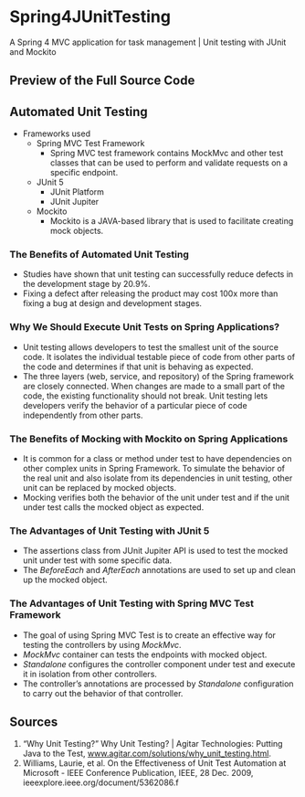 # Spring4JUnitTesting
A Spring 4 MVC application for task management | Unit testing with JUnit and Mockito

## Preview of the Full Source Code

## Automated Unit Testing
* Frameworks used
  * Spring MVC Test Framework
    - Spring MVC test framework contains MockMvc and other test classes that can be used to perform and validate requests on a specific endpoint.
  * JUnit 5
    - JUnit Platform
    - JUnit Jupiter 
  * Mockito
    - Mockito is a JAVA-based library that is used to facilitate creating mock objects.
  
### The Benefits of Automated Unit Testing
* Studies have shown that unit testing can successfully reduce defects in the development stage by 20.9%.
* Fixing a defect after releasing the product may cost 100x more than fixing a bug at design and development stages.

### Why We Should Execute Unit Tests on Spring Applications?
* Unit testing allows developers to test the smallest unit of the source code. It isolates the individual testable piece of code from other parts of the code and determines if that unit is behaving as expected. 
* The three layers (web, service, and repository) of the Spring framework are closely connected. When changes are made to a small part of the code, the existing functionality should not break. Unit testing lets developers verify the behavior of a particular piece of code independently from other parts.

### The Benefits of Mocking with Mockito on Spring Applications
* It is common for a class or method under test to have dependencies on other complex units in Spring Framework. To simulate the behavior of the real unit and also isolate from its dependencies in unit testing, other unit can be replaced by mocked objects.
* Mocking verifies both the behavior of the unit under test and if the unit under test calls the mocked object as expected.

### The Advantages of Unit Testing with JUnit 5
* The assertions class from JUnit Jupiter API is used to test the mocked unit under test with some specific data.
* The *BeforeEach* and *AfterEach* annotations are used to set up and clean up the mocked object. 

### The Advantages of Unit Testing with Spring MVC Test Framework
* The goal of using Spring MVC Test is to create an effective way for testing the controllers by using *MockMvc*. 
* *MockMvc* container can tests the endpoints with mocked object.
* *Standalone* configures the controller component under test and execute it in isolation from other controllers. 
* The controller’s annotations are processed by *Standalone* configuration to carry out the behavior of that controller.

## Sources
1. “Why Unit Testing?” Why Unit Testing? | Agitar Technologies: Putting Java to the Test, www.agitar.com/solutions/why_unit_testing.html.
2. Williams, Laurie, et al. On the Effectiveness of Unit Test Automation at Microsoft - IEEE Conference Publication, IEEE, 28 Dec. 2009, ieeexplore.ieee.org/document/5362086.f
